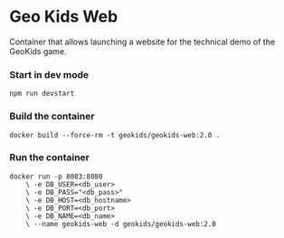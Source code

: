 # Geo Kids Web

Container that allows launching a website for the technical demo of the GeoKids game.

### Start in dev mode

```
npm run devstart
```

### Build the container
```
docker build --force-rm -t geokids/geokids-web:2.0 .
```

### Run the container
```
docker run -p 8083:8080
    \ -e DB_USER=<db_user>
    \ -e DB_PASS="<db_pass>"
    \ -e DB_HOST=<db_hostname>
    \ -e DB_PORT=<db_port> 
    \ -e DB_NAME=<db_name> 
    \ --name geokids-web -d geokids/geokids-web:2.0
```